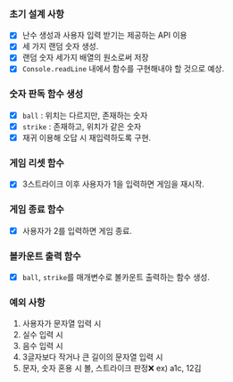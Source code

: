 ### 초기 설계 사항

- [x] 난수 생성과 사용자 입력 받기는 제공하는 API 이용
- [x] 세 가지 랜덤 숫자 생성.
- [x] 랜덤 숫자 세가지 배열의 원소로써 저장
- [x] `Console.readLine` 내에서 함수를 구현해내야 할 것으로 예상.

### 숫자 판독 함수 생성

- [x] `ball` : 위치는 다르지만, 존재하는 숫자
- [x] `strike` : 존재하고, 위치가 같은 숫자
- [x] 재귀 이용해 오답 시 재입력하도록 구현.

### 게임 리셋 함수

- [x] 3스트라이크 이후 사용자가 1을 입력하면 게임을 재시작.

### 게임 종료 함수

- [x] 사용자가 2를 입력하면 게임 종료.

### 볼카운트 출력 함수

- [x] `ball`, `strike`를 매개변수로 볼카운트 출력하는 함수 생성.

### 예외 사항

1. 사용자가 문자열 입력 시
2. 실수 입력 시
3. 음수 입력 시
4. 3글자보다 작거나 큰 길이의 문자열 입력 시
5. 문자, 숫자 혼용 시 볼, 스트라이크 판정❌ ex) a1c, 12김
